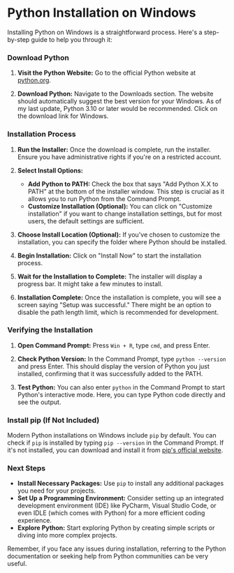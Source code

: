 # Python Installation on Windows

Installing Python on Windows is a straightforward process. Here's a step-by-step guide to help you through it:

### Download Python

1. **Visit the Python Website:** Go to the official Python website at [python.org](https://www.python.org/).

2. **Download Python:** Navigate to the Downloads section. The website should automatically suggest the best version for your Windows. As of my last update, Python 3.10 or later would be recommended. Click on the download link for Windows.

### Installation Process

1. **Run the Installer:** Once the download is complete, run the installer. Ensure you have administrative rights if you're on a restricted account.

2. **Select Install Options:**
   - **Add Python to PATH:** Check the box that says "Add Python X.X to PATH" at the bottom of the installer window. This step is crucial as it allows you to run Python from the Command Prompt.
   - **Customize Installation (Optional):** You can click on "Customize installation" if you want to change installation settings, but for most users, the default settings are sufficient.

3. **Choose Install Location (Optional):** If you've chosen to customize the installation, you can specify the folder where Python should be installed.

4. **Begin Installation:** Click on "Install Now" to start the installation process.

5. **Wait for the Installation to Complete:** The installer will display a progress bar. It might take a few minutes to install.

6. **Installation Complete:** Once the installation is complete, you will see a screen saying "Setup was successful." There might be an option to disable the path length limit, which is recommended for development.

### Verifying the Installation

1. **Open Command Prompt:** Press `Win + R`, type `cmd`, and press Enter.

2. **Check Python Version:** In the Command Prompt, type `python --version` and press Enter. This should display the version of Python you just installed, confirming that it was successfully added to the PATH.

3. **Test Python:** You can also enter `python` in the Command Prompt to start Python's interactive mode. Here, you can type Python code directly and see the output.

### Install pip (If Not Included)

Modern Python installations on Windows include `pip` by default. You can check if `pip` is installed by typing `pip --version` in the Command Prompt. If it's not installed, you can download and install it from [pip's official website](https://pip.pypa.io/en/stable/installation/).

### Next Steps

- **Install Necessary Packages:** Use `pip` to install any additional packages you need for your projects.
- **Set Up a Programming Environment:** Consider setting up an integrated development environment (IDE) like PyCharm, Visual Studio Code, or even IDLE (which comes with Python) for a more efficient coding experience.
- **Explore Python:** Start exploring Python by creating simple scripts or diving into more complex projects.

Remember, if you face any issues during installation, referring to the Python documentation or seeking help from Python communities can be very useful.
